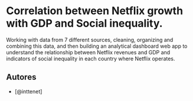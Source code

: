 # Correlation between Netflix growth with GDP and Social inequality.
Working with data from 7 different sources, cleaning, organizing and combining this data, and then building an analytical dashboard web app to understand the relationship between Netflix revenues and GDP and indicators of social inequality in each country where Netflix operates.

## Autores
- [@inttenet]

